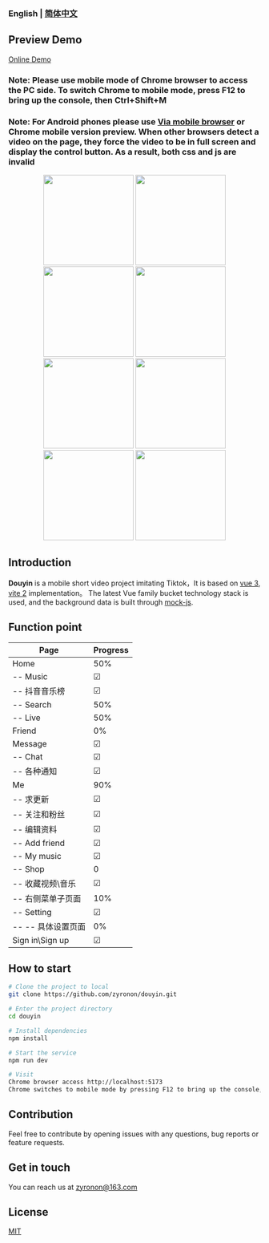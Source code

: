 ### English | [简体中文](README.md)

## Preview Demo
[Online Demo](http://douyin.ttentau.top/)

### Note: Please use mobile mode of Chrome browser to access the PC side. To switch Chrome to mobile mode, press F12 to bring up the console, then Ctrl+Shift+M
### Note: For Android phones please use [Via mobile browser](https://viayoo.com/zh-cn/) or Chrome mobile version preview. When other browsers detect a video on the page, they force the video to be in full screen and display the control button. As a result, both css and js are invalid
<div style="text-align:center">
<img width="180px"    src='http://www.ttentau.top/dy/imgs/0.png' />
<img width="180px"   src='http://www.ttentau.top/dy/imgs/1.png' />
<img width="180px"   src='http://www.ttentau.top/dy/imgs/6.png' />
<img width="180px"    src='http://www.ttentau.top/dy/imgs/3.png' />
<img width="180px"    src='http://www.ttentau.top/dy/imgs/2.png' />
<img width="180px"   src='http://www.ttentau.top/dy/imgs/8.png' />
<img width="180px"    src='http://www.ttentau.top/dy/imgs/9.png' />
<img width="180px"    src='http://www.ttentau.top/dy/imgs/11.png' />
</div>

## Introduction

**Douyin** is a mobile short video project imitating Tiktok，It is based on [vue 3](https://v3.cn.vuejs.org/),
[vite 2](https://cn.vitejs.dev/)
implementation。
The latest Vue family bucket technology stack is used, and the background data is built through [mock-js](http://mockjs.com). 

## Function point

 Page           | Progress      
--------------|---------
 Home           | 50%     
 -- Music        | &#9745; 
 -- 抖音音乐榜     | &#9745; 
 -- Search        | 50%     
 -- Live     | 50%     
 Friend           | 0%      
 Message           | &#9745; 
 -- Chat        | &#9745; 
 -- 各种通知      | &#9745; 
 Me            | 90%     
 -- 求更新       | &#9745; 
 -- 关注和粉丝     | &#9745; 
 -- 编辑资料      | &#9745; 
 -- Add friend      | &#9745; 
 -- My music      | &#9745; 
 -- Shop      | 0       
 -- 收藏视频\音乐   | &#9745; 
 -- 右侧菜单子页面   | 10%     
 -- Setting        | &#9745; 
 -- -- 具体设置页面 | 0%      
 Sign in\Sign up        | &#9745; 

## How to start

```bash
# Clone the project to local
git clone https://github.com/zyronon/douyin.git

# Enter the project directory
cd douyin

# Install dependencies
npm install

# Start the service
npm run dev

# Visit
Chrome browser access http://localhost:5173
Chrome switches to mobile mode by pressing F12 to bring up the console, then Ctrl+Shift+M

```

## Contribution

Feel free to contribute by opening issues with any questions, bug reports or feature requests.

## Get in touch

You can reach us at <a href="mailto:zyronon@163.com">zyronon@163.com</a>

## License

[MIT](LICENSE) 

